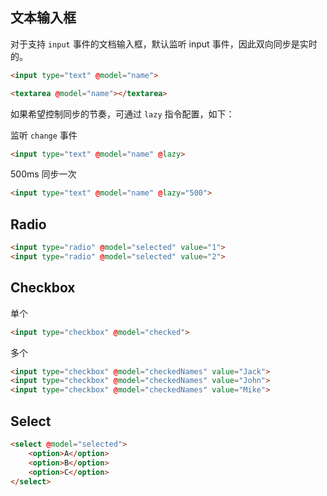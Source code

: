 ## 文本输入框

对于支持 `input` 事件的文档输入框，默认监听 input 事件，因此双向同步是实时的。

```html
<input type="text" @model="name">
```

```html
<textarea @model="name"></textarea>
```

如果希望控制同步的节奏，可通过 `lazy` 指令配置，如下：

监听 `change` 事件

```html
<input type="text" @model="name" @lazy>
```

500ms 同步一次

```html
<input type="text" @model="name" @lazy="500">
```



## Radio

```html
<input type="radio" @model="selected" value="1">
<input type="radio" @model="selected" value="2">
```

## Checkbox

单个

```html
<input type="checkbox" @model="checked">
```

多个

```html
<input type="checkbox" @model="checkedNames" value="Jack">
<input type="checkbox" @model="checkedNames" value="John">
<input type="checkbox" @model="checkedNames" value="Mike">
```

## Select

```html
<select @model="selected">
    <option>A</option>
    <option>B</option>
    <option>C</option>
</select>
```
